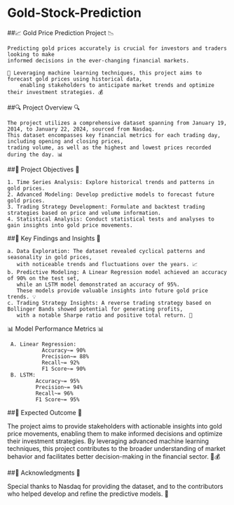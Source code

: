 # Gold-Stock-Prediction 

##📈 Gold Price Prediction Project 📉  
   
    Predicting gold prices accurately is crucial for investors and traders looking to make 
    informed decisions in the ever-changing financial markets.
   
    🌟 Leveraging machine learning techniques, this project aims to forecast gold prices using historical data, 
        enabling stakeholders to anticipate market trends and optimize their investment strategies. 💰

##🔍 Project Overview 🔍

    The project utilizes a comprehensive dataset spanning from January 19, 2014, to January 22, 2024, sourced from Nasdaq. 
    This dataset encompasses key financial metrics for each trading day, including opening and closing prices, 
    trading volume, as well as the highest and lowest prices recorded during the day. 📊

##🎯 Project Objectives 🎯

    1. Time Series Analysis: Explore historical trends and patterns in gold prices.
    2. Advanced Modeling: Develop predictive models to forecast future gold prices.
    3. Trading Strategy Development: Formulate and backtest trading strategies based on price and volume information.
    4. Statistical Analysis: Conduct statistical tests and analyses to gain insights into gold price movements.

##🔬 Key Findings and Insights 🔬

    a. Data Exploration: The dataset revealed cyclical patterns and seasonality in gold prices, 
       with noticeable trends and fluctuations over the years. 📈
    b. Predictive Modeling: A Linear Regression model achieved an accuracy of 90% on the test set, 
       while an LSTM model demonstrated an accuracy of 95%. 
       These models provide valuable insights into future gold price trends. 💡
    c. Trading Strategy Insights: A reverse trading strategy based on Bollinger Bands showed potential for generating profits, 
       with a notable Sharpe ratio and positive total return. 💼

📊 Model Performance Metrics 📊

     A. Linear Regression:
               Accuracy~= 90%
               Precision~= 88%
               Recall~= 92%
               F1 Score~= 90%
     B. LSTM:
             Accuracy~= 95%
             Precision~= 94%
             Recall~= 96%
             F1 Score~= 95%

##🚀 Expected Outcome 🚀

The project aims to provide stakeholders with actionable insights into gold price movements, enabling them to make informed decisions and optimize their investment strategies. 
By leveraging advanced machine learning techniques, this project contributes to the broader understanding of market behavior and facilitates better decision-making in the financial sector. 💼💰

##🌟 Acknowledgments 🌟

Special thanks to Nasdaq for providing the dataset, and to the contributors who helped develop and refine the predictive models. 🙏
